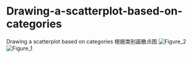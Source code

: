 # Drawing-a-scatterplot-based-on-categories
Drawing a scatterplot based on categories
根据类别画散点图
![Figure_2](https://github.com/IIMARSS/Drawing-a-scatterplot-based-on-categories/assets/71535128/68a8f5d2-c548-4aa2-81df-9838f641f02a)
![Figure_1](https://github.com/IIMARSS/Drawing-a-scatterplot-based-on-categories/assets/71535128/40b12f8b-bd4d-4674-bba5-adb323b3e588)
